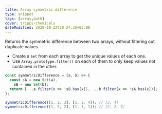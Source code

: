 ```yaml
---
title: Array symmetric difference
type: snippet
tags: [array,math]
cover: trippy-chemicals
dateModified: 2020-10-22T20:24:30+03:00
---
```


Returns the symmetric difference between two arrays, without filtering out duplicate values.

- Create a `Set` from each array to get the unique values of each one.
- Use `Array.prototype.filter()` on each of them to only keep values not contained in the other.

```js
const symmetricDifference = (a, b) => {
  const sA = new Set(a),
    sB = new Set(b);
  return [...a.filter(x => !sB.has(x)), ...b.filter(x => !sA.has(x))];
};
```

```js
symmetricDifference([1, 2, 3], [1, 2, 4]); // [3, 4]
symmetricDifference([1, 2, 2], [1, 3, 1]); // [2, 2, 3]
```
